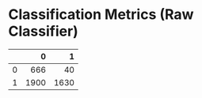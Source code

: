 # Classification Metrics (Raw Classifier)

|    |    0 |    1 |
|---:|-----:|-----:|
|  0 |  666 |   40 |
|  1 | 1900 | 1630 |

